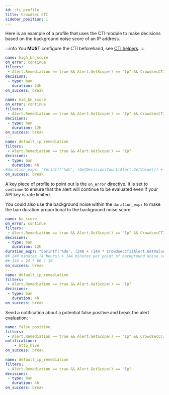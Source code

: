 ```yaml
---
id: cti_profile
title: CrowdSec CTI
sidebar_position: 1
---
```


Here is an example of a profile that uses the CTI module to make decisions based on the background noise score of an IP address.

:::info
You **MUST** configure the CTI beforehand, see [CTI helpers](/expr/cti_helpers.md).
:::

```yaml
name: high_bn_score
on_error: continue
filters:
 - Alert.Remediation == true && Alert.GetScope() == "Ip" && CrowdsecCTI(Alert.GetValue()).GetBackgroundNoiseScore() > 6 && !CrowdsecCTI(Alert.GetValue()).IsFalsePositive()
decisions:
 - type: ban
   duration: 24h
on_success: break
---
name: mid_bn_score
on_error: continue
filters:
 - Alert.Remediation == true && Alert.GetScope() == "Ip" && CrowdsecCTI(Alert.GetValue()).GetBackgroundNoiseScore() >= 3 && !CrowdsecCTI(Alert.GetValue()).IsFalsePositive()
decisions:
 - type: ban
   duration: 12h
on_success: break
---
name: default_ip_remediation
filters:
 - Alert.Remediation == true && Alert.GetScope() == "Ip"
decisions:
 - type: ban
   duration: 4h
#duration_expr: "Sprintf('%dh', (GetDecisionsCount(Alert.GetValue()) + 1) * 4)"
on_success: break
```

A key piece of profile to point out is the `on_error` directive. It is set to `continue` to ensure that the alert will continue to be evaluated even if your API key is rate limited.

You could also use the background noise within the `duration_expr` to make the ban duration proportional to the background noise score:

```yaml
name: bn_score
on_error: continue
filters:
 - Alert.Remediation == true && Alert.GetScope() == "Ip" && CrowdsecCTI(Alert.GetValue()).GetBackgroundNoiseScore() > 0 && !CrowdsecCTI(Alert.GetValue()).IsFalsePositive()
decisions:
 - type: ban
   duration: 12h
duration_expr: "Sprintf('%dm', (240 + (144 * CrowdsecCTI(Alert.GetValue()).GetBackgroundNoiseScore()))"
## 240 minutes (4 hours) + 144 minutes per point of background noise score
## 144 = 24 * 60 / 10
on_success: break
---
name: default_ip_remediation
filters:
 - Alert.Remediation == true && Alert.GetScope() == "Ip"
decisions:
 - type: ban
   duration: 4h
on_success: break
```

Send a notification about a potential false positive and break the alert evaluation:

```yaml
name: false_positive
filters:
 - Alert.Remediation == true && Alert.GetScope() == "Ip" && CrowdsecCTI(Alert.GetValue()).IsFalsePositive()
notifications:
    - http_hive
on_success: break
---
name: default_ip_remediation
filters:
 - Alert.Remediation == true && Alert.GetScope() == "Ip"
decisions:
 - type: ban
   duration: 4h
on_success: break
```